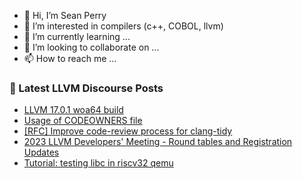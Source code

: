 - 👋 Hi, I’m Sean Perry
- 👀 I’m interested in compilers (c++, COBOL, llvm)
- 🌱 I’m currently learning ...
- 💞️ I’m looking to collaborate on ...
- 📫 How to reach me ...

<!---
s66perry/s66perry is a ✨ special ✨ repository because its `README.md` (this file) appears on your GitHub profile.
You can click the Preview link to take a look at your changes.
--->
### 📕 Latest LLVM Discourse Posts

<!-- DISCOURSE-LLVM:START -->
- [LLVM 17.0.1 woa64 build](https://discourse.llvm.org/t/llvm-17-0-1-woa64-build/73602#post_1)
- [Usage of CODEOWNERS file](https://discourse.llvm.org/t/usage-of-codeowners-file/73524#post_15)
- [[RFC] Improve code-review process for clang-tidy](https://discourse.llvm.org/t/rfc-improve-code-review-process-for-clang-tidy/66740?page=3#post_45)
- [2023 LLVM Developers&#39; Meeting - Round tables and Registration Updates](https://discourse.llvm.org/t/2023-llvm-developers-meeting-round-tables-and-registration-updates/73601#post_1)
- [Tutorial: testing libc in riscv32 qemu](https://discourse.llvm.org/t/tutorial-testing-libc-in-riscv32-qemu/70356#post_4)
<!-- DISCOURSE-LLVM:END -->
